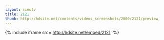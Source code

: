 ```yaml
---
layout: sieutv
title: 2121
thumb: http://hdsite.net/contents/videos_screenshots/2000/2121/preview_360p.mp4.jpg
---
```

{% include iframe src='http://hdsite.net/embed/2121' %}
 
